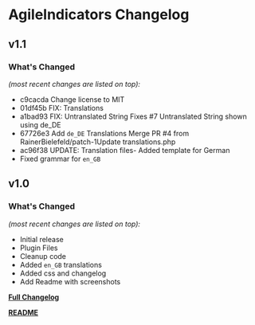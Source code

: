 # AgileIndicators Changelog


## v1.1

### What's Changed

_(most recent changes are listed on top):_
- c9cacda Change license to MIT
- 01df45b FIX: Translations
- a1bad93 FIX: Untranslated String Fixes #7 Untranslated String shown using de_DE
- 67726e3 Add `de_DE` Translations Merge PR #4 from RainerBielefeld/patch-1Update translations.php
- ac96f38 UPDATE: Translation files- Added template for German
- Fixed grammar for `en_GB`


## v1.0

### What's Changed

_(most recent changes are listed on top):_
- Initial release
- Plugin Files
- Cleanup code
- Added `en_GB` translations
- Added css and changelog
- Add Readme with screenshots


[**Full Changelog**](../master/changelog.md "See changes")

[**README**](../master/README.md "View README")
